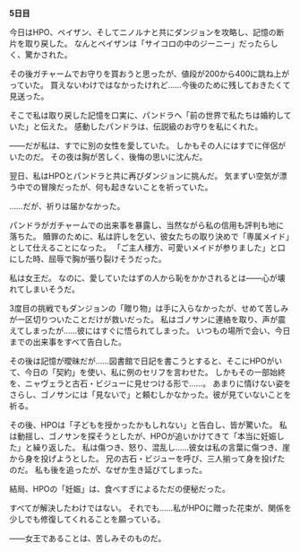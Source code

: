 <!-- title: クロニーの日記帳: 5日目 -->

**5日目**

今日はHPO、ペイザン、そしてニノルナと共にダンジョンを攻略し、記憶の断片を取り戻した。
なんとペイザンは「サイコロの中のジーニー」だったらしく、驚かされた。

その後ガチャームでお守りを買おうと思ったが、値段が200から400に跳ね上がっていた。
買えないわけではなかったけれど……今後のために残しておきたくて見送った。

そこで私は取り戻した記憶を口実に、パンドラへ「前の世界で私たちは婚約していた」と伝えた。
感動したパンドラは、伝説級のお守りを私にくれた。

――だが私は、すでに別の女性を愛していた。
しかもその人にはすでに伴侶がいたのだ。
その夜は胸が苦しく、後悔の思いに沈んだ。

翌日、私はHPOとパンドラと共に再びダンジョンに挑んだ。
気まずい空気が漂う中での冒険だったが、何も起きないことを祈っていた。

……だが、祈りは届かなかった。

パンドラがガチャームでの出来事を暴露し、当然ながら私の信用も評判も地に落ちた。
贖罪のために、私は許しを乞い、彼女たちの取り決めで「専属メイド」として仕えることになった。
「ご主人様方、可愛いメイドが参りました」と口にした時、屈辱で胸が張り裂けそうだった。

私は女王だ。
なのに、愛していたはずの人から恥をかかされるとは――心が壊れてしまいそうだ。

3度目の挑戦でもダンジョンの「贈り物」は手に入らなかったが、せめて苦しみが一区切りついたことだけが救いだった。
私はゴノサンに連絡を取り、声が震えてしまったが……彼にはすぐに悟られてしまった。
いつもの場所で会い、今日までの出来事をすべて告白した。

その後は記憶が曖昧だが……図書館で日記を書こうとすると、そこにHPOがいて、今日の「契約」を使い、私に例のセリフを言わせた。
しかもその一部始終を、ニャヴェラと古石・ビジューに見せつける形で……。
あまりに情けない姿をさらし、ゴノサンには「見ないで」と頼むしかなかった。彼が見ていないことを祈る。

その後、HPOは「子どもを授かったかもしれない」と告白し、皆が驚いた。
私は動揺し、ゴノサンを探そうとしたが、HPOが追いかけてきて「本当に妊娠した」と繰り返した。
私は傷つき、怒り、混乱し……彼女は私の言葉に傷つき、崖から身を投げようとした。
兄の古石・ビジューを呼び、三人揃って身を投げたのだ。
私も後を追ったが、なぜか生き延びてしまった。

結局、HPOの「妊娠」は、食べすぎによるただの便秘だった。

すべてが解決したわけではない。
それでも……私がHPOに贈った花束が、関係を少しでも修復してくれることを願っている。

――女王であることは、苦しみそのものだ。
